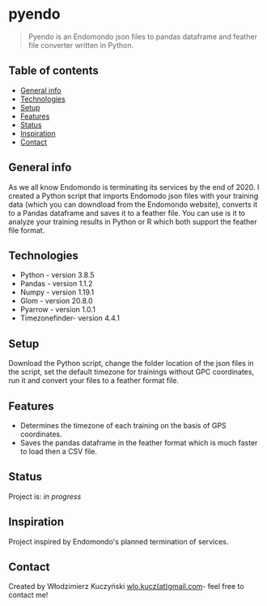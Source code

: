 # pyendo
> Pyendo is an Endomondo json files to pandas dataframe and feather file converter written in Python. 

## Table of contents
* [General info](#general-info)
* [Technologies](#technologies)
* [Setup](#setup)
* [Features](#features)
* [Status](#status)
* [Inspiration](#inspiration)
* [Contact](#contact)

## General info
As we all know Endomondo is terminating its services by the end of 2020. I created a Python script that imports Endomodo json files with your training data (which you can downdload from the Endomondo website), converts it to a Pandas dataframe and saves it to a feather file.
You can use is it to analyze your training results in Python or R which both support the feather file format.

## Technologies
* Python - version 3.8.5
* Pandas - version 1.1.2
* Numpy - version 1.19.1
* Glom - version 20.8.0
* Pyarrow - version 1.0.1
* Timezonefinder- version 4.4.1

## Setup
Download the Python script, change the folder location of the json files in the script, set the default timezone for trainings without GPC coordinates, run it and convert your files to a feather format file. 


## Features
* Determines the timezone of each training on the basis of GPS coordinates.
* Saves the pandas dataframe in the feather format which is much faster to load then a CSV file.


## Status
Project is: _in progress_

## Inspiration
Project inspired by Endomondo's planned termination of services.

## Contact
Created by Włodzimierz Kuczyński [wlo.kucz(at)gmail.com](mailto:wlo.kucz@gmail.com)- feel free to contact me!

